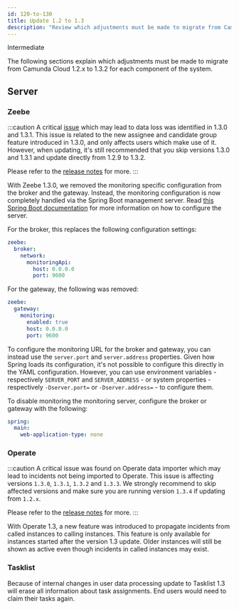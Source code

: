 ```yaml
---
id: 120-to-130
title: Update 1.2 to 1.3
description: "Review which adjustments must be made to migrate from Camunda Cloud 1.2.x to 1.3.2."
---
```


<span class="badge badge--primary">Intermediate</span>

The following sections explain which adjustments must be made to migrate from Camunda Cloud 1.2.x to 1.3.2 for each component of the system.

## Server

### Zeebe

:::caution
A critical [issue](https://github.com/camunda-cloud/zeebe/issues/8611) which may lead to data loss was identified in 1.3.0 and 1.3.1. This issue is related to the new assignee and candidate group feature introduced in 1.3.0, and only affects users which make use of it. However, when updating, it's still recommended that you skip versions 1.3.0 and 1.3.1 and update directly from 1.2.9 to 1.3.2.

Please refer to the [release notes](https://github.com/camunda-cloud/zeebe/releases/tag/1.3.2) for more.
:::

With Zeebe 1.3.0, we removed the monitoring specific configuration from the broker and the gateway. Instead, the monitoring configuration is now completely handled via the Spring Boot management server. Read [this Spring Boot documentation](https://docs.spring.io/spring-boot/docs/2.6.x/reference/htmlsingle/#actuator) for more information on how to configure the server.

For the broker, this replaces the following configuration settings:

```yaml
zeebe:
  broker:
    network:
      monitoringApi:
        host: 0.0.0.0
        port: 9600
```

For the gateway, the following was removed:

```yaml
zeebe:
  gateway:
    monitoring:
      enabled: true
      host: 0.0.0.0
      port: 9600
```

To configure the monitoring URL for the broker and gateway, you can instead use the `server.port` and `server.address` properties. Given how Spring loads its configuration, it's not possible to configure this directly in the YAML configuration. However, you can use environment variables - respectively `SERVER_PORT` and `SERVER_ADDRESS` - or system properties - respectively `-Dserver.port=` or `-Dserver.address=` - to configure them.

To disable monitoring the monitoring server, configure the broker or gateway with the following:

```yaml
spring:
  main:
    web-application-type: none
```

### Operate

:::caution
A critical issue was found on Operate data importer which may lead to incidents not being imported to Operate. This issue is affecting versions `1.3.0`, `1.3.1`, `1.3.2` and `1.3.3`.
We strongly recommend to skip affected versions and make sure you are running version `1.3.4` if updating from `1.2.x`.

Please refer to the [release notes](https://github.com/camunda-cloud/zeebe/releases/tag/1.3.4) for more.
:::

With Operate 1.3, a new feature was introduced to propagate incidents from called instances to calling instances.
This feature is only available for instances started after the version 1.3 update. Older instances will still be shown as active
even though incidents in called instances may exist.

### Tasklist

Because of internal changes in user data processing update to Tasklist 1.3 will erase all information about task assignments.
End users would need to claim their tasks again.
